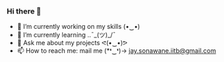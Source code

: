 ### Hi there 👋

<!--
**jayson-310801/jayson-310801** is a ✨ _special_ ✨ repository because its `README.md` (this file) appears on your GitHub profile.
- 😄 Pronouns: ...
- ⚡ Fun fact: ...
-->

- 🔭 I’m currently working on my skills (•‿•)  
- 🌱 I’m currently learning ..¯\_(ツ)_/¯    
- 💬 Ask me about my projects   ᕙ(•‿•)ᕗ  
- 📫 How to reach me: mail me    (*❛‿❛)→ jay.sonawane.iitb@gmail.com  

